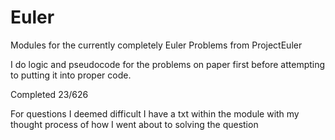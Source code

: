 # Euler
Modules for the currently completely Euler Problems from ProjectEuler

I do logic and pseudocode for the problems on paper first before attempting to putting it into proper code.

Completed 23/626

For questions I deemed difficult I have a txt within the module with my thought process of how I went about to solving
the question
